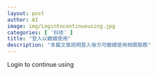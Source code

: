 ```yaml
---
layout: post
author: AI
image: img/Logintocontinueusing.jpg
categories: [ '科技' ]
title: "登入以繼續使用"
description: "本篇文章說明登入後方可繼續使用相關服務"
---
```

Login to continue using